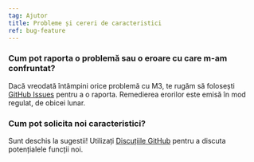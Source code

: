 ```yaml
---
tag: Ajutor
title: Probleme și cereri de caracteristici
ref: bug-feature
---
```


### Cum pot raporta o problemă sau o eroare cu care m-am confruntat?

Dacă vreodată întâmpini orice problemă cu M3, te rugăm să folosești [GitHub Issues]({{site.github}}/issues) pentru a o raporta. Remedierea erorilor este emisă în mod regulat, de obicei lunar.

### Cum pot solicita noi caracteristici?

Sunt deschis la sugestii! Utilizați [Discuțiile GitHub]({{site.github}}/discussions) pentru a discuta potențialele funcții noi.
